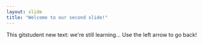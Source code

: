 ```yaml
---
layout: slide
title: "Welcome to our second slide!"
---
```

This gitstudent new text: we're still learning...
Use the left arrow to go back!